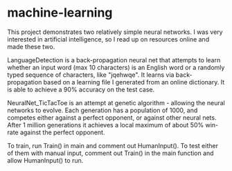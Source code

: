 # machine-learning

This project demonstrates two relatively simple neural networks. I was very interested in artificial intelligence, so I read up on resources online and made these two.

LanguageDetection is a back-propagation neural net that attempts to learn whether an input word (max 10 characters) is an English word or a randomly typed sequence of characters, like "jqehwqe". It learns via back-propagation based on a learning file I generated from an online dictionary. It is able to achieve a 90% accuracy on the test case.

NeuralNet_TicTacToe is an attempt at genetic algorithm - allowing the neural networks to evolve. Each generation has a population of 1000, and competes either against a perfect opponent, or against other neural nets. After 1 million generations it achieves a local maximum of about 50% win-rate against the perfect opponent. 

To train, run Train() in main and comment out HumanInput(). To test either of them with manual input, comment out Train() in the main function and allow HumanInput() to run. 
